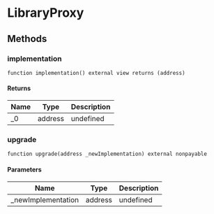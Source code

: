 # LibraryProxy









## Methods

### implementation

```solidity
function implementation() external view returns (address)
```






#### Returns

| Name | Type | Description |
|---|---|---|
| _0 | address | undefined |

### upgrade

```solidity
function upgrade(address _newImplementation) external nonpayable
```





#### Parameters

| Name | Type | Description |
|---|---|---|
| _newImplementation | address | undefined |




